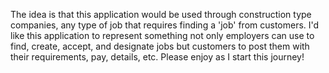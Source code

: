 The idea is that this application would be used through construction type companies, any type of job that requires finding a 'job' from customers. I'd like this application to represent something not only employers can use to find, create, accept, and designate jobs but customers to post them with their requirements, pay, details, etc. Please enjoy as I start this journey!
